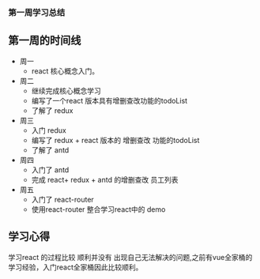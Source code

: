 ### 第一周学习总结

## 第一周的时间线
- 周一
    - react 核心概念入门。
- 周二
    - 继续完成核心概念学习 
    - 编写了一个react 版本具有增删查改功能的todoList 
    - 了解了 redux
- 周三
    - 入门 redux
    - 编写了 redux + react 版本的 增删查改 功能的todoList
    - 了解了 antd
- 周四
    - 入门了 antd
    - 完成 react+ redux + antd 的增删查改 员工列表
- 周五
    - 入门了 react-router
    - 使用react-router 整合学习react中的 demo

## 学习心得

学习react 的过程比较 顺利并没有 出现自己无法解决的问题,之前有vue全家桶的学习经验，入门react全家桶因此比较顺利。

